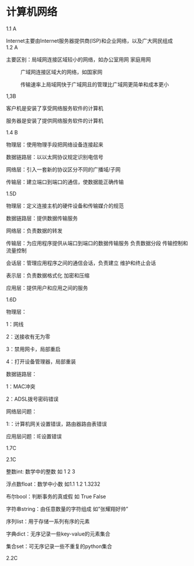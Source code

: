 # 计算机网络

1.1 A

Internet主要由Internet服务器提供商(ISP)和企业网络，以及广大网民组成  
1.2 A

主要区别：局域网连接区域较小的网络，如办公室用网 家庭用网

          广域网连接区域大的网络，如国家网

          传输速率上局域网快于广域网且的管理比广域网更简单和成本更小

1,3B

客户机是安装了享受网络服务软件的计算机

服务器是安装了提供网络服务软件的计算机

1.4 B

物理层：使用物理手段把网络设备连接起来

数据链路层：以以太网协议规定识别电信号

网络层：引入一套新的协议区分不同的广播域/子网

传输层：建立端口到端口的通信，使数据能正确传输

1.5D

物理层：定义连接主机的硬件设备和传输媒介的规范

数据链路层：提供数据传输服务

网络层：负责数据的转发

传输层：为应用程序提供从端口到端口的数据传输服务 负责数据分段 传输控制和流量控制

会话层：管理应用程序之间的通信会话，负责建立 维护和终止会话

表示层：负责数据格式化 加密和压缩

应用层：提供用户和应用之间的服务

1.6D

物理层：

1：网线

2：送接收有无为零

3：禁用网卡，局部重启

4：打开设备管理器，局部重装

数据链路层：

1：MAC冲突

2：ADSL拨号密码错误

网络层问题：

1:：计算机网关设置错误，路由器路由表错误

应用层问题：IE设置错误

1.7C

2.1C

整数int: 数学中的整数 如 1 2 3

浮点数float：数学中小数 如1.1 1.2 1.3232

布尔bool：判断事务的真或假 如 True False

字符串string：由任意数量的字符组成 如”张耀翔好帅”

序列list：用于存储一系列有序的元素

字典dict：无序记录一些key-value的元素集合

集合set：可无序记录一些不重复的python集合

2.2C


